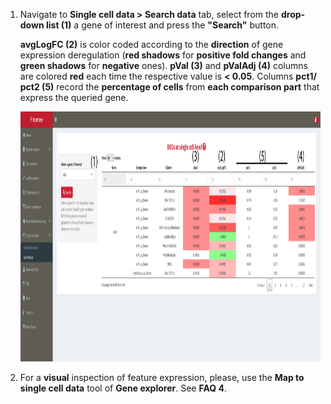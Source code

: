 1. Navigate to **Single cell data > Search data** tab, select from the **drop-down list (1)** a gene of interest and press the **"Search"** button.

	**avgLogFC (2)** is color coded according to the **direction** of gene expression deregulation (**red shadows** for **positive fold changes** and **green shadows** for **negative** ones).	**pVal (3)** and **pValAdj (4)** columns are colored **red** each time the respective value is **< 0.05**. Columns **pct1/ pct2 (5)** record the **percentage of cells** from **each comparison part** that express the queried gene.

	<a href= "faq/faqScreenshots/scSearchData.png" target="_blank" rel='noopener noreferrer'> 
		<img src= "./faqScreenshots/scSearchData.png" alt="image" style="width:900px;height:400px" class="center"/>
	</a>

2. For a **visual** inspection of feature expression, please, use the **Map to single cell data** tool of **Gene explorer**. See **FAQ 4**.